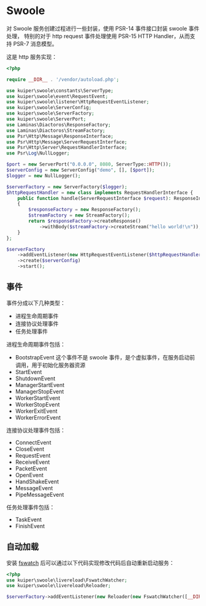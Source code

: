 # Swoole 

对 Swoole 服务创建过程进行一些封装，使用 PSR-14 事件接口封装 swoole 事件处理，
特别的对于 http request 事件处理使用 PSR-15 HTTP Handler，从而支持 PSR-7 消息模型。

这是 http 服务实现：

```php
<?php

require __DIR__ . '/vendor/autoload.php';

use kuiper\swoole\constants\ServerType;
use kuiper\swoole\event\RequestEvent;
use kuiper\swoole\listener\HttpRequestEventListener;
use kuiper\swoole\ServerConfig;
use kuiper\swoole\ServerFactory;
use kuiper\swoole\ServerPort;
use Laminas\Diactoros\ResponseFactory;
use Laminas\Diactoros\StreamFactory;
use Psr\Http\Message\ResponseInterface;
use Psr\Http\Message\ServerRequestInterface;
use Psr\Http\Server\RequestHandlerInterface;
use Psr\Log\NullLogger;

$port = new ServerPort("0.0.0.0", 8080, ServerType::HTTP());
$serverConfig = new ServerConfig("demo", [], [$port]);
$logger = new NullLogger();

$serverFactory = new ServerFactory($logger);
$httpRequestHandler = new class implements RequestHandlerInterface {
    public function handle(ServerRequestInterface $request): ResponseInterface
    {
        $responseFactory = new ResponseFactory();
        $streamFactory = new StreamFactory();
        return $responseFactory->createResponse()
            ->withBody($streamFactory->createStream("hello world!\n"));
    }
};

$serverFactory
    ->addEventListener(new HttpRequestEventListener($httpRequestHandler, $logger))
    ->create($serverConfig)
    ->start();
```

## 事件

事件分成以下几种类型：

- 进程生命周期事件
- 连接协议处理事件
- 任务处理事件

进程生命周期事件包括：

- BootstrapEvent 这个事件不是 swoole 事件，是个虚拟事件，在服务启动前调用，用于初始化服务器资源
- StartEvent 
- ShutdownEvent
- ManagerStartEvent
- ManagerStopEvent
- WorkerStartEvent
- WorkerStopEvent
- WorkerExitEvent
- WorkerErrorEvent

连接协议处理事件包括：

- ConnectEvent 
- CloseEvent
- RequestEvent
- ReceiveEvent
- PacketEvent
- OpenEvent
- HandShakeEvent
- MessageEvent
- PipeMessageEvent

任务处理事件包括：

- TaskEvent
- FinishEvent

## 自动加载

安装 [fswatch](https://github.com/emcrisostomo/fswatch) 后可以通过以下代码实现修改代码后自动重新启动服务：

```php
<?php
use kuiper\swoole\livereload\FswatchWatcher;
use kuiper\swoole\livereload\Reloader;

$serverFactory->addEventListener(new Reloader(new FswatchWatcher([__DIR__]), 1, $logger));
```


